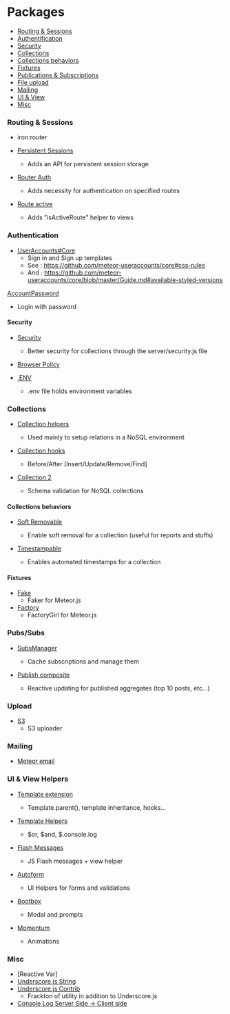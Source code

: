 # Packages

* [Routing & Sessions](#routing--sessions)
* [Authentification](#authentication)
* [Security](#security)
* [Collections](#collections)
* [Collections behaviors](#collections-behaviors)
* [Fixtures](#fixtures)
* [Publications & Subscriptions](#pubssubs)
* [File upload](#upload)
* [Mailing](#mailing)
* [UI & View](#ui--view-helpers)
* [Misc](#misc)

### Routing & Sessions

- iron:router
- [Persistent Sessions](https://github.com/okgrow/meteor-persistent-session/)
  - Adds an API for persistent session storage

- [Router Auth](https://github.com/zimme/meteor-iron-router-auth/)
  - Adds necessity for authentication on specified routes

- [Route active](https://github.com/zimme/meteor-iron-router-active)
  - Adds "isActiveRoute" helper to views

### Authentication

- [UserAccounts#Core](https://atmospherejs.com/useraccounts/unstyled)
  - Sign in and Sign up templates
  - See : https://github.com/meteor-useraccounts/core#css-rules
  - And : https://github.com/meteor-useraccounts/core/blob/master/Guide.md#available-styled-versions

 [AccountPassword](https://atmospherejs.com/meteor/accounts-password)
  - Login with password

#### Security

- [Security](https://github.com/ongoworks/meteor-security/)
  - Better security for collections through the server/security.js file

- [Browser Policy](https://atmospherejs.com/meteor/browser-policy)

- [.ENV](https://atmospherejs.com/pauldowman/dotenv)
  - .env file holds environment variables

### Collections

- [Collection helpers](https://github.com/dburles/meteor-collection-helpers/)
  - Used mainly to setup relations in a NoSQL environment

- [Collection hooks](https://github.com/matb33/meteor-collection-hooks)
  - Before/After [Insert/Update/Remove/Find]

- [Collection 2](https://github.com/aldeed/meteor-collection2/)
  - Schema validation for NoSQL collections

#### Collections behaviors
- [Soft Removable](https://atmospherejs.com/zimme/collection-softremovable)
  - Enable soft removal for a collection (useful for reports and stuffs)

- [Timestampable](https://atmospherejs.com/zimme/collection-timestampable)
  - Enables automated timestamps for a collection

#### Fixtures

- [Fake](https://github.com/anticoders/meteor-fake/)
  - Faker for Meteor.js
- [Factory](https://github.com/percolatestudio/meteor-factory/)
  - FactoryGirl for Meteor.js

### Pubs/Subs

- [SubsManager](https://github.com/meteorhacks/subs-manager/)
  - Cache subscriptions and manage them

- [Publish composite](https://github.com/englue/meteor-publish-composite/)
  - Reactive updating for published aggregates (top 10 posts, etc...)

### Upload
- [S3](https://github.com/Lepozepo/S3)
  - S3 uploader

### Mailing
- [Meteor email](https://github.com/ideaq/meteor-email)

### UI & View Helpers

- [Template extension](https://github.com/aldeed/meteor-template-extension)
  - Template.parent(), template inheritance, hooks...

- [Template Helpers](https://atmospherejs.com/raix/handlebar-helpers)
  - $or, $and, $.console.log

- [Flash Messages](https://github.com/camilosw/flash-messages)
  - JS Flash messages + view helper

- [Autoform](https://github.com/aldeed/meteor-autoform/)
  - UI Helpers for forms and validations

- [Bootbox](https://atmospherejs.com/mizzao/bootboxjs)
  - Modal and prompts

- [Momentum](https://github.com/percolatestudio/meteor-momentum)
  - Animations

### Misc

- [Reactive Var]
- [Underscore.js String](https://atmospherejs.com/wizonesolutions/underscore-string)
- [Underscore.js Contrib](https://github.com/zimme/meteor-underscore-contrib)
  - Frackton of utility in addition to Underscore.js
- [Console Log Server Side -> Client side](https://github.com/aldeed/meteor-console-me/)

